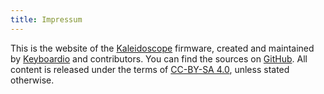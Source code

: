 ```yaml
---
title: Impressum
---
```


This is the website of the [Kaleidoscope][k] firmware, created and maintained by [Keyboardio][keyboardio] and contributors. You can find the sources on [GitHub][gh:k-w]. All content is released under the terms of [CC-BY-SA 4.0][license], unless stated otherwise.

 [k]: https://github.com/keyboardio/Kaleidoscope
 [keyboardio]: https://shop.keyboard.io/
 [gh:k-w]: https://github.com/keyboardio/Kaleidoscope-Website
 [license]: https://creativecommons.org/licenses/by-sa/4.0/

